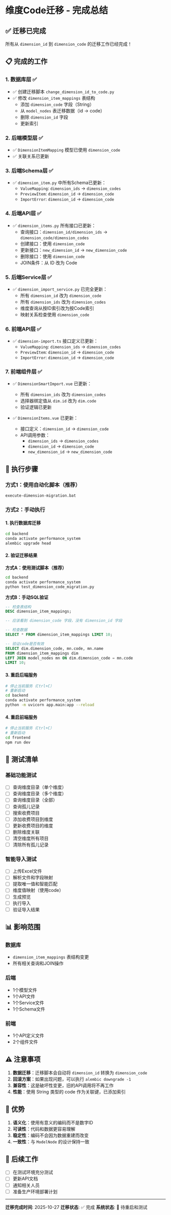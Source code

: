 # 维度Code迁移 - 完成总结

## ✅ 迁移已完成

所有从 `dimension_id` 到 `dimension_code` 的迁移工作已经完成！

## 📋 完成的工作

### 1. 数据库层 ✅
- ✅ 创建迁移脚本 `change_dimension_id_to_code.py`
- ✅ 修改 `dimension_item_mappings` 表结构
  - 添加 `dimension_code` 字段（String）
  - 从 `model_nodes` 表迁移数据（id → code）
  - 删除 `dimension_id` 字段
  - 更新索引

### 2. 后端模型层 ✅
- ✅ `DimensionItemMapping` 模型已使用 `dimension_code`
- ✅ 关联关系已更新

### 3. 后端Schema层 ✅
- ✅ `dimension_item.py` 中所有Schema已更新：
  - `ValueMapping`: `dimension_ids` → `dimension_codes`
  - `PreviewItem`: `dimension_id` → `dimension_code`
  - `ImportError`: `dimension_id` → `dimension_code`

### 4. 后端API层 ✅
- ✅ `dimension_items.py` 所有接口已更新：
  - 查询接口：`dimension_id/dimension_ids` → `dimension_code/dimension_codes`
  - 创建接口：使用 `dimension_code`
  - 更新接口：`new_dimension_id` → `new_dimension_code`
  - 删除接口：使用 `dimension_code`
  - JOIN条件：从 ID 改为 Code

### 5. 后端Service层 ✅
- ✅ `dimension_import_service.py` 已完全更新：
  - 所有 `dimension_id` 改为 `dimension_code`
  - 所有 `dimension_ids` 改为 `dimension_codes`
  - 维度查询从按ID索引改为按Code索引
  - 映射关系检查使用 `dimension_code`

### 6. 前端API层 ✅
- ✅ `dimension-import.ts` 接口定义已更新：
  - `ValueMapping`: `dimension_ids` → `dimension_codes`
  - `PreviewItem`: `dimension_id` → `dimension_code`
  - `ImportError`: `dimension_id` → `dimension_code`

### 7. 前端组件层 ✅
- ✅ `DimensionSmartImport.vue` 已更新：
  - 所有 `dimension_ids` 改为 `dimension_codes`
  - 选择器绑定值从 `dim.id` 改为 `dim.code`
  - 验证逻辑已更新

- ✅ `DimensionItems.vue` 已更新：
  - 接口定义：`dimension_id` → `dimension_code`
  - API调用参数：
    - `dimension_ids` → `dimension_codes`
    - `dimension_id` → `dimension_code`
    - `new_dimension_id` → `new_dimension_code`

## 🚀 执行步骤

### 方式1：使用自动化脚本（推荐）

```bash
execute-dimension-migration.bat
```

### 方式2：手动执行

#### 1. 执行数据库迁移

```bash
cd backend
conda activate performance_system
alembic upgrade head
```

#### 2. 验证迁移结果

**方式A：使用测试脚本（推荐）**
```bash
cd backend
conda activate performance_system
python test_dimension_code_migration.py
```

**方式B：手动SQL验证**
```sql
-- 检查表结构
DESC dimension_item_mappings;

-- 应该看到 dimension_code 字段，没有 dimension_id 字段

-- 检查数据
SELECT * FROM dimension_item_mappings LIMIT 10;

-- 验证code是否有效
SELECT dim.dimension_code, mn.code, mn.name
FROM dimension_item_mappings dim
LEFT JOIN model_nodes mn ON dim.dimension_code = mn.code
LIMIT 10;
```

#### 3. 重启后端服务

```bash
# 停止当前服务（Ctrl+C）
# 重新启动
cd backend
conda activate performance_system
python -m uvicorn app.main:app --reload
```

#### 4. 重启前端服务

```bash
# 停止当前服务（Ctrl+C）
# 重新启动
cd frontend
npm run dev
```

## 🧪 测试清单

### 基础功能测试
- [ ] 查询维度目录（单个维度）
- [ ] 查询维度目录（多个维度）
- [ ] 查询维度目录（全部）
- [ ] 查询孤儿记录
- [ ] 搜索收费项目
- [ ] 添加收费项目到维度
- [ ] 更新收费项目的维度
- [ ] 删除维度关联
- [ ] 清空维度所有项目
- [ ] 清除所有孤儿记录

### 智能导入测试
- [ ] 上传Excel文件
- [ ] 解析文件和字段映射
- [ ] 提取唯一值和智能匹配
- [ ] 维度值映射（使用code）
- [ ] 生成预览
- [ ] 执行导入
- [ ] 验证导入结果

## 📊 影响范围

### 数据库
- `dimension_item_mappings` 表结构变更
- 所有相关查询和JOIN操作

### 后端
- 1个模型文件
- 1个API文件
- 1个Service文件
- 1个Schema文件

### 前端
- 1个API定义文件
- 2个组件文件

## ⚠️ 注意事项

1. **数据迁移**：迁移脚本会自动将 `dimension_id` 转换为 `dimension_code`
2. **回滚方案**：如果出现问题，可以执行 `alembic downgrade -1`
3. **兼容性**：这是破坏性变更，旧的API调用将不再工作
4. **性能**：使用 String 类型的 code 作为关联键，已添加索引

## 🎯 优势

1. **语义化**：使用有意义的编码而不是数字ID
2. **可读性**：代码和数据更容易理解
3. **稳定性**：编码不会因为数据重建而改变
4. **一致性**：与 `ModelNode` 的设计保持一致

## 📝 后续工作

- [ ] 在测试环境充分测试
- [ ] 更新API文档
- [ ] 通知相关人员
- [ ] 准备生产环境部署计划

---

**迁移完成时间**: 2025-10-27
**迁移状态**: ✅ 完成
**系统状态**: 🔄 待重启和测试
